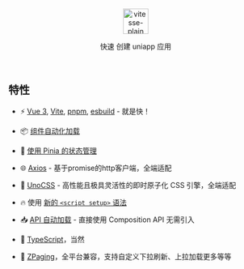 <br>
<p align='center'>
  <img src="https://vitesse-plain.netlify.app/favicon.svg" width="50" alt="vitesse-plain">
  <p align='center'>快速 创建 uniapp 应用</p>
</p>

<br>

## 特性

- ⚡️ [Vue 3](https://github.com/vuejs/core), [Vite](https://github.com/vitejs/vite), [pnpm](https://pnpm.io/), [esbuild](https://github.com/evanw/esbuild) - 就是快！

- 📦 [组件自动化加载](https://github.com/antfu/unplugin-vue-components)

- 🍍 [使用 Pinia 的状态管理](https://pinia.vuejs.org)

- 🌐 [Axios](https://github.com/uni-helper/axios-adapter/) - 基于promise的http客户端，全端适配

- 🎨 [UnoCSS](https://github.com/unocss/unocss) - 高性能且极具灵活性的即时原子化 CSS 引擎，全端适配

- 🔥 使用 [新的 `<script setup>` 语法](https://github.com/vuejs/rfcs/pull/227)

- 📥 [API 自动加载](https://github.com/antfu/unplugin-auto-import) - 直接使用 Composition API 无需引入

- 🦾 [TypeScript](https://www.typescriptlang.org/)，当然

- 📑 [ZPaging](https://z-paging.zxlee.cn/)，全平台兼容，支持自定义下拉刷新、上拉加载更多等等
